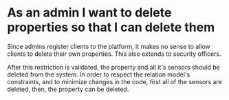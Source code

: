 # As an admin I want to delete properties so that I can delete them

Since admins register clients to the platform, it makes no sense to allow clients to delete their own properties. This also extends to security officers.

After this restriction is validated, the property and all it's sensors should be deleted from the system. In order to respect the relation model's constraints, and to minimize changes in the code, first all of the sensors are deleted, then, the property can be deleted.
